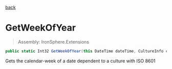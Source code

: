 ﻿

[back](/IronSphere.Extensions/DateTimeExtension)

# GetWeekOfYear

> Assembly: IronSphere.Extensions

```csharp
public static Int32 GetWeekOfYear(this DateTime dateTime, CultureInfo cultureInfo = null, WeekOfYearStandard weekOfYearStandard = 1)
```

Gets the calendar-week of a date dependent to a culture with ISO 8601

 